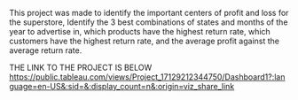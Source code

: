 This project was made to identify the important centers of profit and loss for the superstore, Identify the 3 best combinations of states and months of the year to advertise in, 
which products have the highest return rate, which customers have the highest return rate, and the average profit against the average return rate.

THE LINK TO THE PROJECT IS BELOW
https://public.tableau.com/views/Project_17129212344750/Dashboard1?:language=en-US&:sid=&:display_count=n&:origin=viz_share_link
